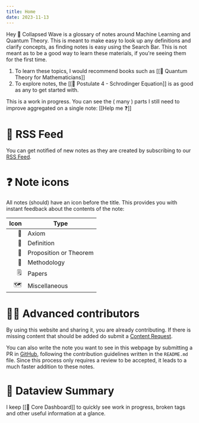 ```yaml
---
title: Home
date: 2023-11-13
---
```

Hey 👋 Collapsed Wave is a glossary of notes around Machine Learning and Quantum Theory. This is meant to make easy to look up any definitions and clarify concepts, as finding notes is easy using the Search Bar. This is not meant as to be a good way to learn these materials, if you're seeing them for the first time.
1. To learn these topics, I would recommend books such as [[📖 Quantum Theory for Mathematicians]]
2. To explore notes, the [[📕 Postulate 4 - Schrodinger Equation]] is as good as any to get started with.

This is a work in progress. You can see the ( many ) parts I still need to improve aggregated on a single note: [[Help me ❓]]

# 📳 RSS Feed

You can get notified of new notes as they are created by subscribing to our [RSS Feed](https://collapsedwave.com/index.xml).

# ❓ Note icons
All notes (should) have an icon before the title. This provides you with instant feedback about the contents of the note:

| Icon | Type |
| ---: | ---- |
| 📕 | Axiom |
| 📘 | Definition |
| 📗 | Proposition or Theorem |
| 📙 | Methodology |
| 🗒️ | Papers |
| 🗺️ | Miscellaneous |

# 👩‍🔬 Advanced contributors  
By using this website and sharing it, you are already contributing. If there is missing content that should be added do submit a [Content Request](https://github.com/migueltorrescosta/collapsedwave/issues/new/choose).

You can also write the note you want to see in this webpage by submitting a PR in [GitHub](https://github.com/migueltorrescosta/collapsedwave), following the contribution guidelines written in the `README.md` file. Since this process only requires a review to be accepted, it leads to a much faster addition to these notes.

# 🦅 Dataview Summary

I keep [[🦅 Core Dashboard]] to quickly see work in progress, broken tags and other useful information at a glance.
